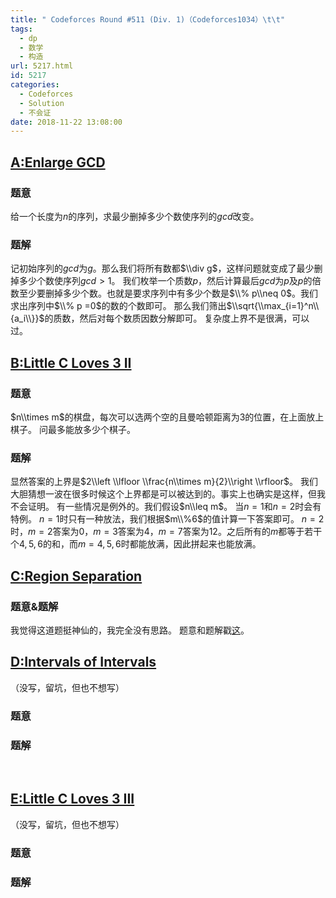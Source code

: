 ```yaml
---
title: " Codeforces Round #511 (Div. 1)（Codeforces1034）\t\t"
tags:
  - dp
  - 数学
  - 构造
url: 5217.html
id: 5217
categories:
  - Codeforces
  - Solution
  - 不会证
date: 2018-11-22 13:08:00
---
```


[A:Enlarge GCD](http://codeforces.com/contest/1034/problem/A)
-------------------------------------------------------------

### 题意

给一个长度为$n$的序列，求最少删掉多少个数使序列的$gcd$改变。

### 题解

记初始序列的$gcd$为$g$。那么我们将所有数都$\\div g$，这样问题就变成了最少删掉多少个数使序列$gcd>1$。 我们枚举一个质数$p$，然后计算最后$gcd$为$p$及$p$的倍数至少要删掉多少个数。也就是要求序列中有多少个数是$\\% p\\neq 0$。我们求出序列中$\\% p =0$的数的个数即可。 那么我们筛出$\\sqrt{\\max_{i=1}^n\\{a_i\\}}$的质数，然后对每个数质因数分解即可。 复杂度上界不是很满，可以过。  

[B:Little C Loves 3 II](http://codeforces.com/contest/1034/problem/B)
---------------------------------------------------------------------

### 题意

$n\\times m$的棋盘，每次可以选两个空的且曼哈顿距离为$3$的位置，在上面放上棋子。 问最多能放多少个棋子。

### 题解

显然答案的上界是$2\\left \\lfloor \\frac{n\\times m}{2}\\right \\rfloor$。 我们大胆猜想一波在很多时候这个上界都是可以被达到的。事实上也确实是这样，但我不会证明。 有一些情况是例外的。我们假设$n\\leq m$。 当$n=1$和$n=2$时会有特例。 $n=1$时只有一种放法，我们根据$m\\%6$的值计算一下答案即可。 $n=2$时，$m=2$答案为$0$，$m=3$答案为$4$，$m=7$答案为$12$。之后所有的$m$都等于若干个$4,5,6$的和，而$m=4,5,6$时都能放满，因此拼起来也能放满。  

[C:Region Separation](http://codeforces.com/contest/1034/problem/C)
-------------------------------------------------------------------

### 题意&题解

我觉得这道题挺神仙的，我完全没有思路。 题意和题解戳[这](https://www.cnblogs.com/yyf0309/p/9694235.html)。  

[D:Intervals of Intervals](http://codeforces.com/contest/1034/problem/D)
------------------------------------------------------------------------

（没写，留坑，但也不想写）

### 题意

### 题解

 

[E:Little C Loves 3 III](http://codeforces.com/contest/1034/problem/E)
----------------------------------------------------------------------

（没写，留坑，但也不想写）

### 题意

### 题解